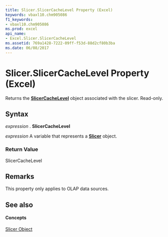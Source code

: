 ```yaml
---
title: Slicer.SlicerCacheLevel Property (Excel)
keywords: vbaxl10.chm905086
f1_keywords:
- vbaxl10.chm905086
ms.prod: excel
api_name:
- Excel.Slicer.SlicerCacheLevel
ms.assetid: 769a1428-7222-09ff-f53d-88d2cf80b3ba
ms.date: 06/08/2017
---
```



# Slicer.SlicerCacheLevel Property (Excel)

Returns the  **[SlicerCacheLevel](Excel.SlicerCacheLevel.md)** object associated with the slicer. Read-only.


## Syntax

 _expression_ . **SlicerCacheLevel**

 _expression_ A variable that represents a **[Slicer](Excel.Slicer.md)** object.


### Return Value

SlicerCacheLevel


## Remarks

This property only applies to OLAP data sources.


## See also


#### Concepts


[Slicer Object](Excel.Slicer.md)


